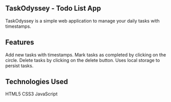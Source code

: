 ## TaskOdyssey - Todo List App
TaskOdyssey is a simple web application to manage your daily tasks with timestamps.

## Features
Add new tasks with timestamps.
Mark tasks as completed by clicking on the circle.
Delete tasks by clicking on the delete button.
Uses local storage to persist tasks.

## Technologies Used
HTML5
CSS3
JavaScript